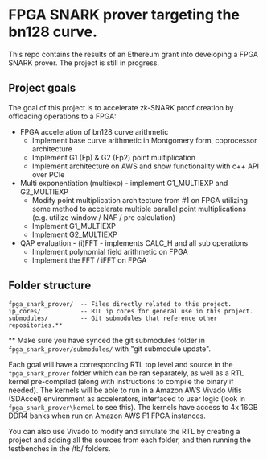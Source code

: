 FPGA SNARK prover targeting the bn128 curve.
======================

This repo contains the results of an Ethereum grant into developing a FPGA SNARK prover. The project is still in progress.

## Project goals ##

The goal of this project is to accelerate zk-SNARK proof creation by offloading operations to a FPGA:
 * FPGA acceleration of bn128 curve arithmetic
   - Implement base curve arithmetic in Montgomery form, coprocessor architecture
   - Implement G1 (Fp) & G2 (Fp2) point multiplication
   - Implement architecture on AWS and show functionality with c++ API over PCIe
 * Multi exponentiation (multiexp) - implement G1_MULTIEXP and G2_MULTIEXP
   - Modify point multiplication architecture from #1 on FPGA utilizing some method to accelerate multiple parallel point multiplications (e.g. utilize window / NAF / pre calculation)
   - Implement G1_MULTIEXP
   - Implement G2_MULTIEXP
 * QAP evaluation - (i)FFT - implements CALC_H and all sub operations
   - Implement polynomial field arithmetic on FPGA
   - Implement the FFT / iFFT on FPGA
   

## Folder structure ##

```
fpga_snark_prover/  -- Files directly related to this project.
ip_cores/           -- RTL ip cores for general use in this project.
submodules/         -- Git submodules that reference other repositories.**
```

** Make sure you have synced the git submodules folder in ```fpga_snark_prover/submodules/``` with "git submodule update".

Each goal will have a corresponding RTL top level and source in the ```fpga_snark_prover``` folder which can be ran separately, as well as a RTL kernel 
pre-compiled (along with instructions to compile the binary if needed). The kernels will be able to run in a Amazon AWS Vivado Vitis (SDAccel) environment as accelerators,
interfaced to user logic (look in ```fpga_snark_prover\kernel``` to see this). The kernels have access to 4x 16GB DDR4 banks when run on Amazon AWS F1 FPGA instances.

You can also use Vivado to modify and simulate the RTL by creating a project and adding all the sources from each folder, and then running the testbenches in the /tb/ folders.

